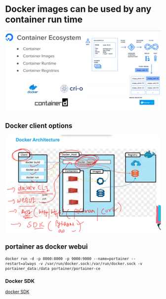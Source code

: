 # Docker images can be used by any container run time 

<img src="cre.png">

## Docker client options 

<img src="cli.png">

## portainer as docker webui 

```
docker run -d -p 8000:8000 -p 9000:9000 --name=portainer --restart=always -v /var/run/docker.sock:/var/run/docker.sock -v portainer_data:/data portainer/portainer-ce

```

### Docker SDK 

[docker SDK](https://docs.docker.com/engine/api/sdk/examples/)



